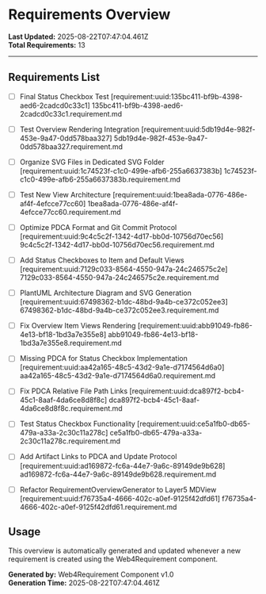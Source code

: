 # Requirements Overview

**Last Updated:** 2025-08-22T07:47:04.461Z  
**Total Requirements:** 13

---


## Requirements List

- [ ] Final Status Checkbox Test [requirement:uuid:135bc411-bf9b-4398-aed6-2cadcd0c33c1] 135bc411-bf9b-4398-aed6-2cadcd0c33c1.requirement.md

- [ ] Test Overview Rendering Integration [requirement:uuid:5db19d4e-982f-453e-9a47-0dd578baa327] 5db19d4e-982f-453e-9a47-0dd578baa327.requirement.md

- [ ] Organize SVG Files in Dedicated SVG Folder [requirement:uuid:1c74523f-c1c0-499e-afb6-255a6637383b] 1c74523f-c1c0-499e-afb6-255a6637383b.requirement.md

- [ ] Test New View Architecture [requirement:uuid:1bea8ada-0776-486e-af4f-4efcce77cc60] 1bea8ada-0776-486e-af4f-4efcce77cc60.requirement.md

- [ ] Optimize PDCA Format and Git Commit Protocol [requirement:uuid:9c4c5c2f-1342-4d17-bb0d-10756d70ec56] 9c4c5c2f-1342-4d17-bb0d-10756d70ec56.requirement.md

- [ ] Add Status Checkboxes to Item and Default Views [requirement:uuid:7129c033-8564-4550-947a-24c246575c2e] 7129c033-8564-4550-947a-24c246575c2e.requirement.md

- [ ] PlantUML Architecture Diagram and SVG Generation [requirement:uuid:67498362-b1dc-48bd-9a4b-ce372c052ee3] 67498362-b1dc-48bd-9a4b-ce372c052ee3.requirement.md

- [ ] Fix Overview Item Views Rendering [requirement:uuid:abb91049-fb86-4e13-bf18-1bd3a7e355e8] abb91049-fb86-4e13-bf18-1bd3a7e355e8.requirement.md

- [ ] Missing PDCA for Status Checkbox Implementation [requirement:uuid:aa42a165-48c5-43d2-9a1e-d7174564d6a0] aa42a165-48c5-43d2-9a1e-d7174564d6a0.requirement.md

- [ ] Fix PDCA Relative File Path Links [requirement:uuid:dca897f2-bcb4-45c1-8aaf-4da6ce8d8f8c] dca897f2-bcb4-45c1-8aaf-4da6ce8d8f8c.requirement.md

- [ ] Test Status Checkbox Functionality [requirement:uuid:ce5a1fb0-db65-479a-a33a-2c30c11a278c] ce5a1fb0-db65-479a-a33a-2c30c11a278c.requirement.md

- [ ] Add Artifact Links to PDCA and Update Protocol [requirement:uuid:ad169872-fc6a-44e7-9a6c-89149de9b628] ad169872-fc6a-44e7-9a6c-89149de9b628.requirement.md

- [ ] Refactor RequirementOverviewGenerator to Layer5 MDView [requirement:uuid:f76735a4-4666-402c-a0ef-9125f42dfd61] f76735a4-4666-402c-a0ef-9125f42dfd61.requirement.md


## Usage

This overview is automatically generated and updated whenever a new requirement is created using the Web4Requirement component.

**Generated by:** Web4Requirement Component v1.0  
**Generation Time:** 2025-08-22T07:47:04.461Z
